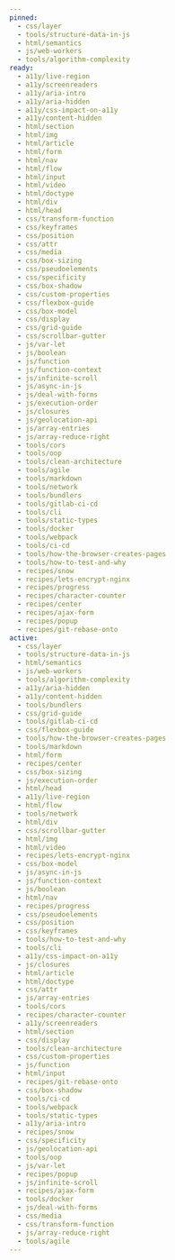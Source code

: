 ```yaml
---
pinned:
  - css/layer
  - tools/structure-data-in-js
  - html/semantics
  - js/web-workers
  - tools/algorithm-complexity
ready:
  - a11y/live-region
  - a11y/screenreaders
  - a11y/aria-intro
  - a11y/aria-hidden
  - a11y/css-impact-on-a11y
  - a11y/content-hidden
  - html/section
  - html/img
  - html/article
  - html/form
  - html/nav
  - html/flow
  - html/input
  - html/video
  - html/doctype
  - html/div
  - html/head
  - css/transform-function
  - css/keyframes
  - css/position
  - css/attr
  - css/media
  - css/box-sizing
  - css/pseudoelements
  - css/specificity
  - css/box-shadow
  - css/custom-properties
  - css/flexbox-guide
  - css/box-model
  - css/display
  - css/grid-guide
  - css/scrollbar-gutter
  - js/var-let
  - js/boolean
  - js/function
  - js/function-context
  - js/infinite-scroll
  - js/async-in-js
  - js/deal-with-forms
  - js/execution-order
  - js/closures
  - js/geolocation-api
  - js/array-entries
  - js/array-reduce-right
  - tools/cors
  - tools/oop
  - tools/clean-architecture
  - tools/agile
  - tools/markdown
  - tools/network
  - tools/bundlers
  - tools/gitlab-ci-cd
  - tools/cli
  - tools/static-types
  - tools/docker
  - tools/webpack
  - tools/ci-cd
  - tools/how-the-browser-creates-pages
  - tools/how-to-test-and-why
  - recipes/snow
  - recipes/lets-encrypt-nginx
  - recipes/progress
  - recipes/character-counter
  - recipes/center
  - recipes/ajax-form
  - recipes/popup
  - recipes/git-rebase-onto
active:
  - css/layer
  - tools/structure-data-in-js
  - html/semantics
  - js/web-workers
  - tools/algorithm-complexity
  - a11y/aria-hidden
  - a11y/content-hidden
  - tools/bundlers
  - css/grid-guide
  - tools/gitlab-ci-cd
  - css/flexbox-guide
  - tools/how-the-browser-creates-pages
  - tools/markdown
  - html/form
  - recipes/center
  - css/box-sizing
  - js/execution-order
  - html/head
  - a11y/live-region
  - html/flow
  - tools/network
  - html/div
  - css/scrollbar-gutter
  - html/img
  - html/video
  - recipes/lets-encrypt-nginx
  - css/box-model
  - js/async-in-js
  - js/function-context
  - js/boolean
  - html/nav
  - recipes/progress
  - css/pseudoelements
  - css/position
  - css/keyframes
  - tools/how-to-test-and-why
  - tools/cli
  - a11y/css-impact-on-a11y
  - js/closures
  - html/article
  - html/doctype
  - css/attr
  - js/array-entries
  - tools/cors
  - recipes/character-counter
  - a11y/screenreaders
  - html/section
  - css/display
  - tools/clean-architecture
  - css/custom-properties
  - js/function
  - html/input
  - recipes/git-rebase-onto
  - css/box-shadow
  - tools/ci-cd
  - tools/webpack
  - tools/static-types
  - a11y/aria-intro
  - recipes/snow
  - css/specificity
  - js/geolocation-api
  - tools/oop
  - js/var-let
  - recipes/popup
  - js/infinite-scroll
  - recipes/ajax-form
  - tools/docker
  - js/deal-with-forms
  - css/media
  - css/transform-function
  - js/array-reduce-right
  - tools/agile
---
```


